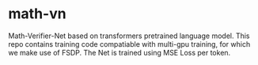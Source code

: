# math-vn
Math-Verifier-Net based on transformers pretrained language model. This repo contains training code compatiable with multi-gpu training, for
which we make use of FSDP. The Net is trained using MSE Loss per token.
